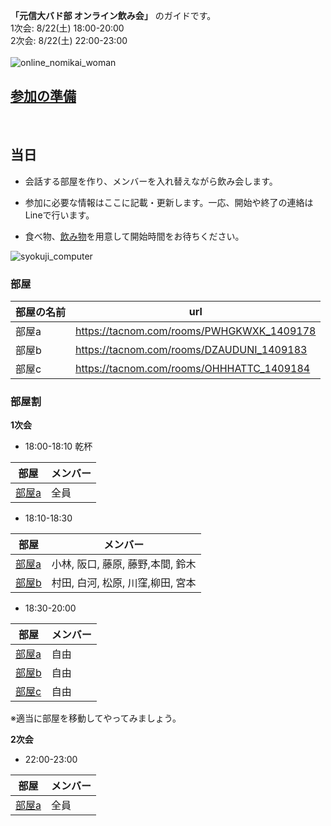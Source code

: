 **「元信大バド部 オンライン飲み会」** のガイドです。 <br>
1次会: 8/22(土) 18:00-20:00 <br>
2次会: 8/22(土) 22:00-23:00 <br>
<br>
![online_nomikai_woman](https://user-images.githubusercontent.com/12508784/88452748-36edde00-ce9c-11ea-820a-3ae08c8d1f19.png)
<br>

## [参加の準備](/junbi.md)
<br>

## 当日

- 会話する部屋を作り、メンバーを入れ替えながら飲み会します。<br>

- 参加に必要な情報はここに記載・更新します。一応、開始や終了の連絡はLineで行います。<br>

- 食べ物、[飲み物](https://www.amazon.co.jp/s?k=%E5%A4%A7%E4%BA%94%E9%83%8E&__mk_ja_JP=%E3%82%AB%E3%82%BF%E3%82%AB%E3%83%8A&ref=nb_sb_noss_2)を用意して開始時間をお待ちください。<br>

![syokuji_computer](https://user-images.githubusercontent.com/12508784/88452753-39503800-ce9c-11ea-9dd7-8bdbafeffddb.png)
<br>
### 部屋

|  部屋の名前  |  url  |
| ---- | ---- |
|  部屋a  |  https://tacnom.com/rooms/PWHGKWXK_1409178  |
|  部屋b  |  https://tacnom.com/rooms/DZAUDUNI_1409183  |
|  部屋c  |  https://tacnom.com/rooms/OHHHATTC_1409184  |

### 部屋割

**1次会**
- 18:00-18:10 乾杯

|  部屋  |  メンバー  |
| ---- | ---- |
|  [部屋a](https://tacnom.com/rooms/PWHGKWXK_1409178)  |  全員  |

- 18:10-18:30

|  部屋  |  メンバー  |
| ---- | ---- |
|  [部屋a](https://tacnom.com/rooms/PWHGKWXK_1409178)  |  小林, 阪口, 藤原, 藤野,本間, 鈴木  |
|  [部屋b](https://tacnom.com/rooms/DZAUDUNI_1409183)  |  村田, 白河, 松原, 川窪,柳田, 宮本  |

- 18:30-20:00

|  部屋  |  メンバー  |
| ---- | ---- |
|  [部屋a](https://tacnom.com/rooms/PWHGKWXK_1409178)  |  自由  |
|  [部屋b](https://tacnom.com/rooms/DZAUDUNI_1409183)  |  自由  |
|  [部屋c](https://tacnom.com/rooms/OHHHATTC_1409184)  |  自由  |

※適当に部屋を移動してやってみましょう。


**2次会**
- 22:00-23:00

|  部屋  |  メンバー  |
| ---- | ---- |
|  [部屋a](https://tacnom.com/rooms/PWHGKWXK_1409178)  |  全員  |





